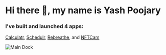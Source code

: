 # Hi there 👋, my name is Yash Poojary
### I've built and launched 4 apps:
[Calculatr](https://apps.apple.com/in/app/calculatr-count-on-me/id1605761138),
[Schedulr](https://apps.apple.com/in/app/schedulr-send-calendar-invite/id1603995833),
[Rebreathe](https://testflight.apple.com/join/oPXy4oSU), and
[NFTCam](https://testflight.apple.com/join/uDk8dJ9d)


![Main Dock](https://user-images.githubusercontent.com/45783229/172623182-fe17e424-f5f6-4c8c-9ae0-6736b5cd92e7.jpg)



<!---
yashpoojary19/yashpoojary19 is a ✨ special ✨ repository because its `README.md` (this file) appears on your GitHub profile.
You can click the Preview link to take a look at your changes.
--->

